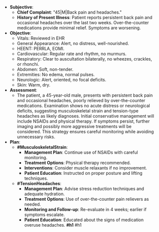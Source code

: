 - **Subjective**:
    - **Chief Complaint**: "45|M|Back pain and headaches."
    - **History of Present Illness**: Patient reports persistent back pain and occasional headaches over the last two weeks. Over-the-counter medications provide minimal relief. Symptoms are worsening.
- **Objective**:
    - Vitals: Reviewed in EHR
    - General Appearance: Alert, no distress, well-nourished.
    - HEENT: PERRLA, EOMI.
    - Cardiovascular: Regular rate and rhythm, no murmurs.
    - Respiratory: Clear to auscultation bilaterally, no wheezes, crackles, or rhonchi.
    - Abdomen: Soft, non-tender.
    - Extremities: No edema, normal pulses.
    - Neurologic: Alert, oriented, no focal deficits.
    - Skin: Warm, dry.
- **Assessment**:
    - The patient, a 45-year-old male, presents with persistent back pain and occasional headaches, poorly relieved by over-the-counter medications. Examination shows no acute distress or neurological deficits, suggesting musculoskeletal strain and tension-type headaches as likely diagnoses. Initial conservative management will include NSAIDs and physical therapy. If symptoms persist, further imaging and possibly more aggressive treatments will be considered. This strategy ensures careful monitoring while avoiding unnecessary risks.
- **Plan**:
    - **#MusculoskeletalStrain**:
        - **Management Plan**: Continue use of NSAIDs with careful monitoring.
        - **Treatment Options**: Physical therapy recommended.
        - **Interventions**: Consider muscle relaxants if no improvement.
        - **Patient Education**: Instructed on proper posture and lifting techniques.
    - **#TensionHeadaches**:
        - **Management Plan**: Advise stress reduction techniques and adequate hydration.
        - **Treatment Options**: Use of over-the-counter pain relievers as needed.
        - **Monitoring and Follow-up**: Re-evaluate in 4 weeks; earlier if symptoms escalate.
        - **Patient Education**: Educated about the signs of medication overuse headaches.
**#h1**
#h1
